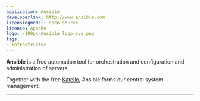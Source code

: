 ```yaml
---
application: Ansible
developerlink: http://www.ansible.com
licensingmodel: open source
license: Apache
logo: /100px-Ansible_logo.svg.png
tags:
- infrastruktur
---
```

__Ansible__ is a free automation tool for orchestration and configuration and administration of servers.


Together with the free [Katello](/software/katello), Ansible forms our central system management.


---
